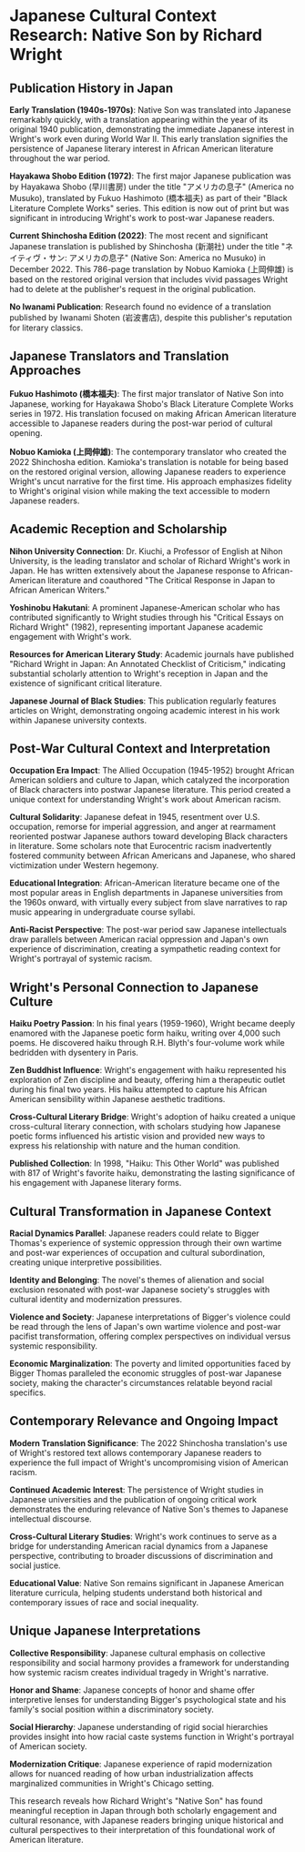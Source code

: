 # Japanese Cultural Context Research: Native Son by Richard Wright

## Publication History in Japan

**Early Translation (1940s-1970s)**: Native Son was translated into Japanese remarkably quickly, with a translation appearing within the year of its original 1940 publication, demonstrating the immediate Japanese interest in Wright's work even during World War II. This early translation signifies the persistence of Japanese literary interest in African American literature throughout the war period.

**Hayakawa Shobo Edition (1972)**: The first major Japanese publication was by Hayakawa Shobo (早川書房) under the title "アメリカの息子" (America no Musuko), translated by Fukuo Hashimoto (橋本福夫) as part of their "Black Literature Complete Works" series. This edition is now out of print but was significant in introducing Wright's work to post-war Japanese readers.

**Current Shinchosha Edition (2022)**: The most recent and significant Japanese translation is published by Shinchosha (新潮社) under the title "ネイティヴ・サン: アメリカの息子" (Native Son: America no Musuko) in December 2022. This 786-page translation by Nobuo Kamioka (上岡伸雄) is based on the restored original version that includes vivid passages Wright had to delete at the publisher's request in the original publication.

**No Iwanami Publication**: Research found no evidence of a translation published by Iwanami Shoten (岩波書店), despite this publisher's reputation for literary classics.

## Japanese Translators and Translation Approaches

**Fukuo Hashimoto (橋本福夫)**: The first major translator of Native Son into Japanese, working for Hayakawa Shobo's Black Literature Complete Works series in 1972. His translation focused on making African American literature accessible to Japanese readers during the post-war period of cultural opening.

**Nobuo Kamioka (上岡伸雄)**: The contemporary translator who created the 2022 Shinchosha edition. Kamioka's translation is notable for being based on the restored original version, allowing Japanese readers to experience Wright's uncut narrative for the first time. His approach emphasizes fidelity to Wright's original vision while making the text accessible to modern Japanese readers.

## Academic Reception and Scholarship

**Nihon University Connection**: Dr. Kiuchi, a Professor of English at Nihon University, is the leading translator and scholar of Richard Wright's work in Japan. He has written extensively about the Japanese response to African-American literature and coauthored "The Critical Response in Japan to African American Writers."

**Yoshinobu Hakutani**: A prominent Japanese-American scholar who has contributed significantly to Wright studies through his "Critical Essays on Richard Wright" (1982), representing important Japanese academic engagement with Wright's work.

**Resources for American Literary Study**: Academic journals have published "Richard Wright in Japan: An Annotated Checklist of Criticism," indicating substantial scholarly attention to Wright's reception in Japan and the existence of significant critical literature.

**Japanese Journal of Black Studies**: This publication regularly features articles on Wright, demonstrating ongoing academic interest in his work within Japanese university contexts.

## Post-War Cultural Context and Interpretation

**Occupation Era Impact**: The Allied Occupation (1945-1952) brought African American soldiers and culture to Japan, which catalyzed the incorporation of Black characters into postwar Japanese literature. This period created a unique context for understanding Wright's work about American racism.

**Cultural Solidarity**: Japanese defeat in 1945, resentment over U.S. occupation, remorse for imperial aggression, and anger at rearmament reoriented postwar Japanese authors toward developing Black characters in literature. Some scholars note that Eurocentric racism inadvertently fostered community between African Americans and Japanese, who shared victimization under Western hegemony.

**Educational Integration**: African-American literature became one of the most popular areas in English departments in Japanese universities from the 1960s onward, with virtually every subject from slave narratives to rap music appearing in undergraduate course syllabi.

**Anti-Racist Perspective**: The post-war period saw Japanese intellectuals draw parallels between American racial oppression and Japan's own experience of discrimination, creating a sympathetic reading context for Wright's portrayal of systemic racism.

## Wright's Personal Connection to Japanese Culture

**Haiku Poetry Passion**: In his final years (1959-1960), Wright became deeply enamored with the Japanese poetic form haiku, writing over 4,000 such poems. He discovered haiku through R.H. Blyth's four-volume work while bedridden with dysentery in Paris.

**Zen Buddhist Influence**: Wright's engagement with haiku represented his exploration of Zen discipline and beauty, offering him a therapeutic outlet during his final two years. His haiku attempted to capture his African American sensibility within Japanese aesthetic traditions.

**Cross-Cultural Literary Bridge**: Wright's adoption of haiku created a unique cross-cultural literary connection, with scholars studying how Japanese poetic forms influenced his artistic vision and provided new ways to express his relationship with nature and the human condition.

**Published Collection**: In 1998, "Haiku: This Other World" was published with 817 of Wright's favorite haiku, demonstrating the lasting significance of his engagement with Japanese literary forms.

## Cultural Transformation in Japanese Context

**Racial Dynamics Parallel**: Japanese readers could relate to Bigger Thomas's experience of systemic oppression through their own wartime and post-war experiences of occupation and cultural subordination, creating unique interpretive possibilities.

**Identity and Belonging**: The novel's themes of alienation and social exclusion resonated with post-war Japanese society's struggles with cultural identity and modernization pressures.

**Violence and Society**: Japanese interpretations of Bigger's violence could be read through the lens of Japan's own wartime violence and post-war pacifist transformation, offering complex perspectives on individual versus systemic responsibility.

**Economic Marginalization**: The poverty and limited opportunities faced by Bigger Thomas paralleled the economic struggles of post-war Japanese society, making the character's circumstances relatable beyond racial specifics.

## Contemporary Relevance and Ongoing Impact

**Modern Translation Significance**: The 2022 Shinchosha translation's use of Wright's restored text allows contemporary Japanese readers to experience the full impact of Wright's uncompromising vision of American racism.

**Continued Academic Interest**: The persistence of Wright studies in Japanese universities and the publication of ongoing critical work demonstrates the enduring relevance of Native Son's themes to Japanese intellectual discourse.

**Cross-Cultural Literary Studies**: Wright's work continues to serve as a bridge for understanding American racial dynamics from a Japanese perspective, contributing to broader discussions of discrimination and social justice.

**Educational Value**: Native Son remains significant in Japanese American literature curricula, helping students understand both historical and contemporary issues of race and social inequality.

## Unique Japanese Interpretations

**Collective Responsibility**: Japanese cultural emphasis on collective responsibility and social harmony provides a framework for understanding how systemic racism creates individual tragedy in Wright's narrative.

**Honor and Shame**: Japanese concepts of honor and shame offer interpretive lenses for understanding Bigger's psychological state and his family's social position within a discriminatory society.

**Social Hierarchy**: Japanese understanding of rigid social hierarchies provides insight into how racial caste systems function in Wright's portrayal of American society.

**Modernization Critique**: Japanese experience of rapid modernization allows for nuanced reading of how urban industrialization affects marginalized communities in Wright's Chicago setting.

This research reveals how Richard Wright's "Native Son" has found meaningful reception in Japan through both scholarly engagement and cultural resonance, with Japanese readers bringing unique historical and cultural perspectives to their interpretation of this foundational work of American literature.
